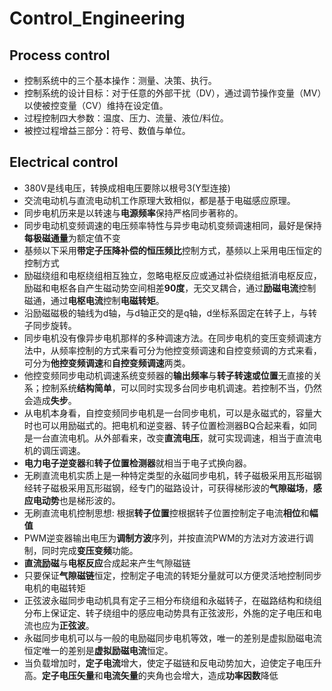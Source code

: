 # Control_Engineering
## Process control
* 控制系统中的三个基本操作：测量、决策、执行。
* 控制系统的设计目标：对于任意的外部干扰（DV），通过调节操作变量（MV）以使被控变量（CV）维持在设定值。
* 过程控制四大参数：温度、压力、流量、液位/料位。
* 被控过程增益三部分：符号、数值与单位。

## Electrical control
* 380V是线电压，转换成相电压要除以根号3(Y型连接)
* 交流电动机与直流电动机工作原理大致相似，都是基于电磁感应原理。
* 同步电机历来是以转速与**电源频率**保持严格同步著称的。
* 同步电动机变频调速的电压频率特性与异步电动机变频调速相同，最好是保持**每极磁通量**为额定值不变
* 基频以下采用**带定子压降补偿的恒压频比**控制方式，基频以上采用电压恒定的控制方式
* 励磁绕组和电枢绕组相互独立，忽略电枢反应或通过补偿绕组抵消电枢反应，励磁和电枢各自产生磁动势空间相差**90度**，无交叉耦合，通过**励磁电流**控制磁通，通过**电枢电流**控制**电磁转矩**。
* 沿励磁磁极的轴线为d轴，与d轴正交的是q轴，d坐标系固定在转子上，与转子同步旋转。 
* 同步电机没有像异步电机那样的多种调速方法。在同步电机的变压变频调速方法中，从频率控制的方式来看可分为他控变频调速和自控变频调的方式来看，可分为**他控变频调速**和**自控变频调速**两类。 
* 他控变频同步电动机调速系统变频器的**输出频率**与**转子转速或位置**无直接的关系；控制系统**结构简单**，可以同时实现多台同步电机调速。若控制不当，仍然会造成**失步**。
* 从电机本身看，自控变频同步电机是一台同步电机，可以是永磁式的，容量大时也可以用励磁式的。把电机和逆变器、转子位置检测器BQ合起来看，如同是一台直流电机。从外部看来，改变**直流电压**，就可实现调速，相当于直流电机的调压调速。
* **电力电子逆变器**和**转子位置检测器**就相当于电子式换向器。
* 无刷直流电机实质上是一种特定类型的永磁同步电机，转子磁极采用瓦形磁钢经转子磁极采用瓦形磁钢，经专门的磁路设计，可获得梯形波的**气隙磁场**，**感应电动势**也是梯形波的。 
* 无刷直流电机控制思想: 根据**转子位置**控根据转子位置控制定子电流**相位**和**幅值**
* PWM逆变器输出电压为**调制方波**序列，并按直流PWM的方法对方波进行调制，同时完成**变压变频**功能。 
* **直流励磁**与**电枢反应**合成起来产生气隙磁链
* 只要保证**气隙磁链**恒定，控制定子电流的转矩分量就可以方便灵活地控制同步电机的电磁转矩
* 正弦波永磁同步电动机具有定子三相分布绕组和永磁转子，在磁路结构和绕组分布上保证定、转子绕组中的感应电动势具有正弦波形，外施的定子电压和电流也应为**正弦波**。
* 永磁同步电机可以与一般的电励磁同步电机等效，唯一的差别是虚拟励磁电流恒定唯一的差别是**虚拟励磁电流**恒定。 
* 当负载增加时，**定子电流**增大，使定子磁链和反电动势加大，迫使定子电压升高。**定子电压矢量**和**电流矢量**的夹角也会增大，造成**功率因数**降低
